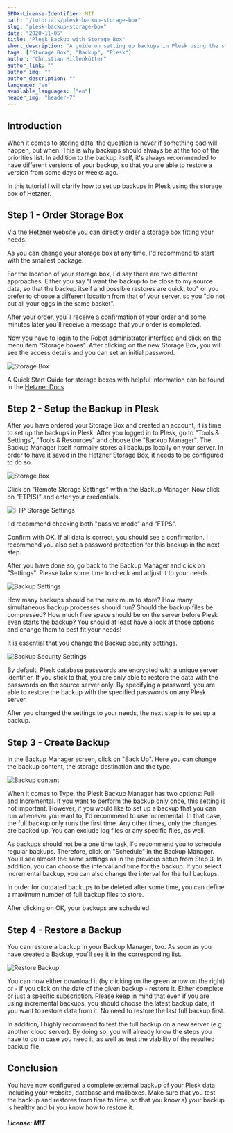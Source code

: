```yaml
---
SPDX-License-Identifier: MIT
path: "/tutorials/plesk-backup-storage-box"
slug: "plesk-backup-storage-box"
date: "2020-11-05"
title: "Plesk Backup with Storage Box"
short_description: "A guide on setting up backups in Plesk using the storage box of Hetzner"
tags: ["Storage Box", "Backup", "Plesk"]
author: "Christian Hillenkötter"
author_link: ""
author_img: ""
author_description: ""
language: "en"
available_languages: ["en"]
header_img: "header-7"
---
```


## Introduction

When it comes to storing data, the question is never if something bad will happen, but when. This is why backups should always be at the top of the priorities list. In addition to the backup itself, it's always recommended to have different versions of your backup, so that you are able to restore a version from some days or weeks ago.

In this tutorial I will clarify how to set up backups in Plesk using the storage box of Hetzner.

## Step 1 - Order Storage Box

Via the [Hetzner website](https://www.hetzner.com/storage/storage-box) you can directly order a storage box fitting your needs.

As you can change your storage box at any time, I'd recommend to start with the smallest package.

For the location of your storage box, I´d say there are two different approaches. Either you say "I want the backup to be close to my source data, so that the backup itself and possible restores are quick, too" or you prefer to choose a different location from that of your server, so you "do not put all your eggs in the same basket".

After your order, you´ll receive a confirmation of your order and some minutes later you´ll receive a message that your order is completed.

Now you have to login to the [Robot administrator interface](https://robot.hetzner.com) and click on the menu item "Storage boxes". After clicking on the new Storage Box, you will see the access details and you can set an initial password.

![Storage Box](images/storage_box.png)

A Quick Start Guide for storage boxes with helpful information can be found in the [Hetzner Docs](https://docs.hetzner.com/storage/storage-box)

## Step 2 - Setup the Backup in Plesk

After you have ordered your Storage Box and created an account, it is time to set up the backups in Plesk. After you logged in to Plesk, go to "Tools & Settings", "Tools & Resources" and choose the "Backup Manager". The Backup Manager itself normally stores all backups locally on your server. In order to have it saved in the Hetzner Storage Box, it needs to be configured to do so.

![Storage Box](images/backup_manager_empty.png)

Click on "Remote Storage Settings" within the Backup Manager. Now click on "FTP(S)" and enter your credentials.

![FTP Storage Settings](images/ftp_settings.png)

I´d recommend checking both "passive mode" and "FTPS".

Confirm with OK. If all data is correct, you should see a confirmation. I recommend you also set a password protection for this backup in the next step.

After you have done so, go back to the Backup Manager and click on "Settings". Please take some time to check and adjust it to your needs.

![Backup Settings](images/backup_settings.png)

How many backups should be the maximum to store? How many simultaneous backup processes should run? Should the backup files be compressed? How much free space should be on the server before Plesk even starts the backup? You should at least have a look at those options and change them to best fit your needs!

It is essential that you change the Backup security settings.

![Backup Security Settings](images/backup_security.png)

By default, Plesk database passwords are encrypted with a unique server identifier. If you stick to that, you are only able to restore the data with the passwords on the source server only. By specifying a password, you are able to restore the backup with the specified passwords on any Plesk server.

After you changed the settings to your needs, the next step is to set up a backup.

## Step 3 - Create Backup

In the Backup Manager screen, click on "Back Up". Here you can change the backup content, the storage destination and the type.

![Backup content](images/backup_content.png)

When it comes to Type, the Plesk Backup Manager has two options: Full and Incremental.
If you want to perform the backup only once, this setting is not important.
However, if you would like to set up a backup that you can run whenever you want to, I'd recommend to use Incremental. In that case, the full backup only runs the first time. Any other times, only the changes are backed up. You can exclude log files or any specific files, as well.

As backups should not be a one time task, I´d recommend you to schedule regular backups. Therefore, click on "Schedule" in the Backup Manager. You´ll see almost the same settings as in the previous setup from Step 3. In addition, you can choose the interval and time for the backup. If you select incremental backup, you can also change the interval for the full backups.

In order for outdated backups to be deleted after some time, you can define a maximum number of full backup files to store.

After clicking on OK, your backups are scheduled.

## Step 4 - Restore a Backup

You can restore a backup in your Backup Manager, too. As soon as you have created a Backup, you´ll see it in the corresponding list.

![Restore Backup](images/restore_backup.png)

You can now either download it (by clicking on the green arrow on the right) or - if you click on the date of the given backup - restore it. Either complete or just a specific subscription.
Please keep in mind that even if you are using incremental backups, you should choose the latest backup date, if you want to restore data from it. No need to restore the last full backup first.

In addition, I highly recommend to test the full backup on a new server (e.g. another cloud server). By doing so, you will already know the steps you have to do in case you need it, as well as test the viability of the resulted backup file.

## Conclusion

You have now configured a complete external backup of your Plesk data including your website, database and mailboxes. Make sure that you test the backup and restores from time to time, so that you know a) your backup is healthy and b) you know how to restore it.

##### License: MIT

<!--

Contributor's Certificate of Origin

By making a contribution to this project, I certify that:

(a) The contribution was created in whole or in part by me and I have
    the right to submit it under the license indicated in the file; or

(b) The contribution is based upon previous work that, to the best of my
    knowledge, is covered under an appropriate license and I have the
    right under that license to submit that work with modifications,
    whether created in whole or in part by me, under the same license
    (unless I am permitted to submit under a different license), as
    indicated in the file; or

(c) The contribution was provided directly to me by some other person
    who certified (a), (b) or (c) and I have not modified it.

(d) I understand and agree that this project and the contribution are
    public and that a record of the contribution (including all personal
    information I submit with it, including my sign-off) is maintained
    indefinitely and may be redistributed consistent with this project
    or the license(s) involved.

Signed-off-by: Christian Hillenkötter

-->
